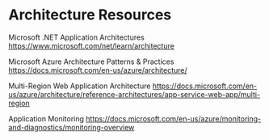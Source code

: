 # Architecture Resources

Microsoft .NET Application Architectures
https://www.microsoft.com/net/learn/architecture

Microsoft Azure Architecture Patterns & Practices
https://docs.microsoft.com/en-us/azure/architecture/

Multi-Region Web Application Architecture
https://docs.microsoft.com/en-us/azure/architecture/reference-architectures/app-service-web-app/multi-region

Application Monitoring
https://docs.microsoft.com/en-us/azure/monitoring-and-diagnostics/monitoring-overview
